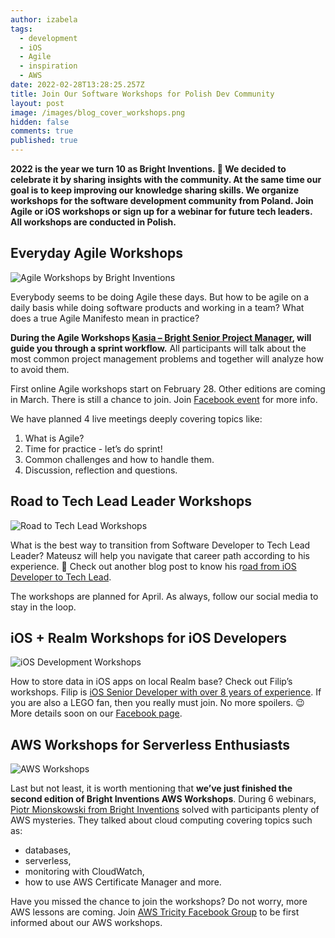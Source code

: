 ```yaml
---
author: izabela
tags:
  - development
  - iOS
  - Agile
  - inspiration
  - AWS
date: 2022-02-28T13:28:25.257Z
title: Join Our Software Workshops for Polish Dev Community
layout: post
image: /images/blog_cover_workshops.png
hidden: false
comments: true
published: true
---
```

**2022 is the year we turn 10 as Bright Inventions. 🎉  We decided to celebrate it by sharing insights with the community. At the same time our goal is to keep improving our knowledge sharing skills. We organize workshops for the software development community from Poland. Join Agile or iOS workshops or sign up for a webinar for future tech leaders. All workshops are conducted in Polish.**

## Everyday Agile Workshops

![Agile Workshops by Bright Inventions](/images/agile_workshops.png)

Everybody seems to be doing Agile these days. But how to be agile on a daily basis while doing software products and working in a team? What does a true Agile Manifesto mean in practice?

**During the Agile Workshops [Kasia – Bright Senior Project Manager](/blog/meet-kasia-a-project-manager-and-an-academic-teacher/), will guide you through a sprint workflow.** All participants will talk about the most common project management problems and together will analyze how to avoid them.

First online Agile workshops start on February 28. Other editions are coming in March. There is still a chance to join. Join [Facebook event](https://www.facebook.com/events/306691164768288/) for more info. 

We have planned 4 live meetings deeply covering topics like:

1. What is Agile?
2. Time for practice - let’s do sprint!
3. Common challenges and how to handle them.
4. Discussion, reflection and questions.

## Road to Tech Lead Leader Workshops

![Road to Tech Lead Workshops](/images/road_to_tech_leader.png)

What is the best way to transition from Software Developer to Tech Lead Leader? Mateusz will help you navigate that career path according to his experience. 🙂 Check out another blog post to know his r[oad from iOS Developer to Tech Lead](/blog/responsibility-and-change-are-his-fuel-meet-mateusz/).

The workshops are planned for April. As always, follow our social media to stay in the loop.

## iOS + Realm Workshops for iOS Developers

![iOS Development Workshops](/images/ios_workshops.png)

How to store data in iOS apps on local Realm base? Check out Filip’s workshops. Filip is [iOS Senior Developer with over 8 years of experience](/blog/ios-developer-with-over-8-years-of-experience-meet-filip/). If you are also a LEGO fan, then you really must join. No more spoilers. 😉 More details soon on our [Facebook page](https://www.facebook.com/bright.inventions).

## AWS Workshops for Serverless Enthusiasts

![AWS Workshops](/images/aws_workshops.png)

Last but not least, it is worth mentioning that **we’ve just finished the second edition of Bright Inventions AWS Workshops**. During 6 webinars, [Piotr Mionskowski from Bright Inventions](/blog/piotr-team-leader-technology-evangelist/) solved with participants plenty of AWS mysteries. They talked about cloud computing covering topics such as:

* databases, 
* serverless, 
* monitoring with CloudWatch, 
* how to use AWS Certificate Manager and more.

Have you missed the chance to join the workshops? Do not worry, more AWS lessons are coming. Join [AWS Tricity Facebook Group](https://www.facebook.com/groups/679812723195646) to be first informed about our AWS workshops.